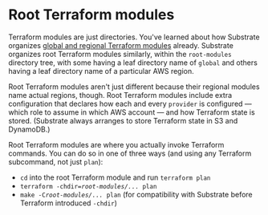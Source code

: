 # Root Terraform modules

Terraform modules are just directories. You've learned about how Substrate organizes [global and regional Terraform modules](../global-and-regional-terraform-modules/) already. Substrate organizes root Terraform modules similarly, within the `root-modules` directory tree, with some having a leaf directory name of `global` and others having a leaf directory name of a particular AWS region.

Root Terraform modules aren't just different because their regional modules name actual regions, though. Root Terraform modules include extra configuration that declares how each and every `provider` is configured &mdash; which role to assume in which AWS account &mdash; and how Terraform state is stored. (Substrate always arranges to store Terraform state in S3 and DynamoDB.)

Root Terraform modules are where you actually invoke Terraform commands. You can do so in one of three ways (and using any Terraform subcommand, not just `plan`):

* `cd` into the root Terraform module and run `terraform plan`
* <code>terraform -chdir=<em>root-modules/...</em> plan</code>
* <code>make -C<em>root-modules/...</em> plan</code> (for compatibility with Substrate before Terraform introduced `-chdir`)
